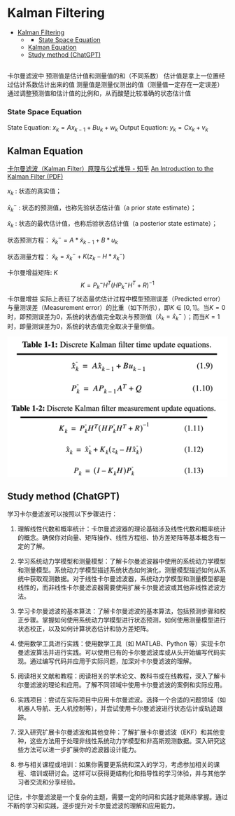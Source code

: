# Kalman Filtering

- [Kalman Filtering](#kalman-filtering)
  - [](#)
    - [State Space Equation](#state-space-equation)
  - [Kalman Equation](#kalman-equation)
  - [Study method (ChatGPT)](#study-method-chatgpt)

##
卡尔曼滤波中 预测值是估计值和测量值的和（不同系数）
估计值是拿上一位置经过估计系数估计出来的值
测量值是测量仪测出的值（测量值一定存在一定误差）
通过调整预测值和估计值的比例和，从而酸楚比较准确的状态估计值

### State Space Equation

State Equation: $x_k = A x_{k-1} + B u_k + w_k$
Output Equation: $y_k = C x_k +v_k$

## Kalman Equation
[卡尔曼滤波（Kalman Filter）原理与公式推导 - 知乎](https://zhuanlan.zhihu.com/p/48876718)
[An Introduction to the Kalman Filter (PDF)](src/ref/kalman_intro.pdf)

$x_k$ : 状态的真实值；

$\hat{x}_{k}^{-}$ : 状态的预测值，也称先验状态估计值（a prior state estimate）；

$\hat{x}_{k}$ : 状态的最优估计值，也称后验状态估计值（a posterior state estimate）；

状态预测方程： $\hat{x}_{k}^{-} = A*\tilde{x}_{k-1} + B*u_{k}$

状态测量方程： $\hat{x}_{k}=\tilde{x}_{k}^{-}+K(z_{k}-H*\tilde{x}_{k}^{-})$

卡尔曼增益矩阵: $K$
$$K=P_{k}^{-}H^{T}(HP_{k}^{-}H^{T}+R)^{-1}$$
卡尔曼增益  实际上表征了状态最优估计过程中模型预测误差（Predicted error）与量测误差（Measurement error）的比重（如下所示），即$K \in[0,1]$。当$K=0$时，即预测误差为0，系统的状态值完全取决与预测值（$\hat{x}_{k} = \hat{x}_{k}^{-}$ ）；而当$K=1$时，即量测误差为0，系统的状态值完全取决于量侧值。

![](src/img/KalmanFilterTimeEq.png)
![](src/img/KalmanFilterMeasureEq.png)


## Study method (ChatGPT)

学习卡尔曼滤波可以按照以下步骤进行：

1. 理解线性代数和概率统计：卡尔曼滤波器的理论基础涉及线性代数和概率统计的概念。确保你对向量、矩阵操作、线性方程组、协方差矩阵等基本概念有一定的了解。

2. 学习系统动力学模型和测量模型：了解卡尔曼滤波器中使用的系统动力学模型和测量模型。系统动力学模型描述系统状态如何演化，测量模型描述如何从系统中获取观测数据。对于线性卡尔曼滤波器，系统动力学模型和测量模型都是线性的，而非线性卡尔曼滤波器需要使用扩展卡尔曼滤波或其他非线性滤波方法。

3. 学习卡尔曼滤波的基本算法：了解卡尔曼滤波的基本算法，包括预测步骤和校正步骤。掌握如何使用系统动力学模型进行状态预测，如何使用测量模型进行状态校正，以及如何计算状态估计和协方差矩阵。

4. 使用数学工具进行实践：使用数学工具（如 MATLAB、Python 等）实现卡尔曼滤波算法并进行实践。可以使用已有的卡尔曼滤波库或从头开始编写代码实现。通过编写代码并应用于实际问题，加深对卡尔曼滤波的理解。

5. 阅读相关文献和教程：阅读相关的学术论文、教科书或在线教程，深入了解卡尔曼滤波的理论和应用。了解不同领域中使用卡尔曼滤波的案例和实际应用。

6. 实践项目：尝试在实际项目中应用卡尔曼滤波。选择一个合适的问题领域（如机器人导航、无人机控制等），并尝试使用卡尔曼滤波进行状态估计或轨迹跟踪。

7. 深入研究扩展卡尔曼滤波和其他变种：了解扩展卡尔曼滤波（EKF）和其他变种，这些方法用于处理非线性系统动力学模型和非高斯观测数据。深入研究这些方法可以进一步扩展你的滤波器设计能力。

8. 参与相关课程或培训：如果你需要更系统和深入的学习，考虑参加相关的课程、培训或研讨会。这样可以获得更结构化和指导性的学习体验，并与其他学习者交流和分享经验。

记住，卡尔曼滤波是一个复杂的主题，需要一定的时间和实践才能熟练掌握。通过不断的学习和实践，逐步提升对卡尔曼滤波的理解和应用能力。